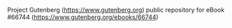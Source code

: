 Project Gutenberg (https://www.gutenberg.org) public repository for
eBook #66744 (https://www.gutenberg.org/ebooks/66744)
